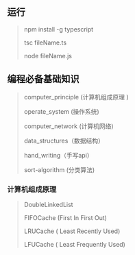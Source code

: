 ## 运行

> npm install -g typescript
>
> tsc  fileName.ts
>
> node  fileName.js




## 编程必备基础知识 

> computer_principle  (计算机组成原理 )
>
> operate_system  (操作系统)
>
> computer_network  (计算机网络)
>
> data_structures（数据结构）
>
> hand_writing（手写api）
>
> sort-algorithm   (分类算法)



### 计算机组成原理

>DoubleLinkedList
>
>FIFOCache (First In First Out)
>
>LRUCache  ( Least Recently Used)
>
>LFUCache  ( Least Frequently Used)